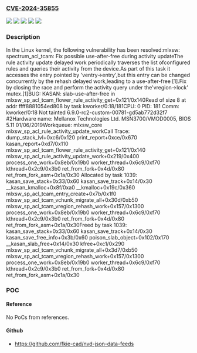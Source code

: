 ### [CVE-2024-35855](https://cve.mitre.org/cgi-bin/cvename.cgi?name=CVE-2024-35855)
![](https://img.shields.io/static/v1?label=Product&message=Linux&color=blue)
![](https://img.shields.io/static/v1?label=Version&message=&color=brightgreen)
![](https://img.shields.io/static/v1?label=Version&message=2bffc5322fd8679e879cd6370881ee50cf141ada%20&color=brightgreen)
![](https://img.shields.io/static/v1?label=Version&message=5.1%20&color=brightgreen)
![](https://img.shields.io/static/v1?label=Vulnerability&message=n%2Fa&color=blue)

### Description

In the Linux kernel, the following vulnerability has been resolved:mlxsw: spectrum_acl_tcam: Fix possible use-after-free during activity updateThe rule activity update delayed work periodically traverses the list ofconfigured rules and queries their activity from the device.As part of this task it accesses the entry pointed by 'ventry->entry',but this entry can be changed concurrently by the rehash delayed work,leading to a use-after-free [1].Fix by closing the race and perform the activity query under the'vregion->lock' mutex.[1]BUG: KASAN: slab-use-after-free in mlxsw_sp_acl_tcam_flower_rule_activity_get+0x121/0x140Read of size 8 at addr ffff8881054ed808 by task kworker/0:18/181CPU: 0 PID: 181 Comm: kworker/0:18 Not tainted 6.9.0-rc2-custom-00781-gd5ab772d32f7 #2Hardware name: Mellanox Technologies Ltd. MSN3700/VMOD0005, BIOS 5.11 01/06/2019Workqueue: mlxsw_core mlxsw_sp_acl_rule_activity_update_workCall Trace: <TASK> dump_stack_lvl+0xc6/0x120 print_report+0xce/0x670 kasan_report+0xd7/0x110 mlxsw_sp_acl_tcam_flower_rule_activity_get+0x121/0x140 mlxsw_sp_acl_rule_activity_update_work+0x219/0x400 process_one_work+0x8eb/0x19b0 worker_thread+0x6c9/0xf70 kthread+0x2c9/0x3b0 ret_from_fork+0x4d/0x80 ret_from_fork_asm+0x1a/0x30 </TASK>Allocated by task 1039: kasan_save_stack+0x33/0x60 kasan_save_track+0x14/0x30 __kasan_kmalloc+0x8f/0xa0 __kmalloc+0x19c/0x360 mlxsw_sp_acl_tcam_entry_create+0x7b/0x1f0 mlxsw_sp_acl_tcam_vchunk_migrate_all+0x30d/0xb50 mlxsw_sp_acl_tcam_vregion_rehash_work+0x157/0x1300 process_one_work+0x8eb/0x19b0 worker_thread+0x6c9/0xf70 kthread+0x2c9/0x3b0 ret_from_fork+0x4d/0x80 ret_from_fork_asm+0x1a/0x30Freed by task 1039: kasan_save_stack+0x33/0x60 kasan_save_track+0x14/0x30 kasan_save_free_info+0x3b/0x60 poison_slab_object+0x102/0x170 __kasan_slab_free+0x14/0x30 kfree+0xc1/0x290 mlxsw_sp_acl_tcam_vchunk_migrate_all+0x3d7/0xb50 mlxsw_sp_acl_tcam_vregion_rehash_work+0x157/0x1300 process_one_work+0x8eb/0x19b0 worker_thread+0x6c9/0xf70 kthread+0x2c9/0x3b0 ret_from_fork+0x4d/0x80 ret_from_fork_asm+0x1a/0x30

### POC

#### Reference
No PoCs from references.

#### Github
- https://github.com/fkie-cad/nvd-json-data-feeds

